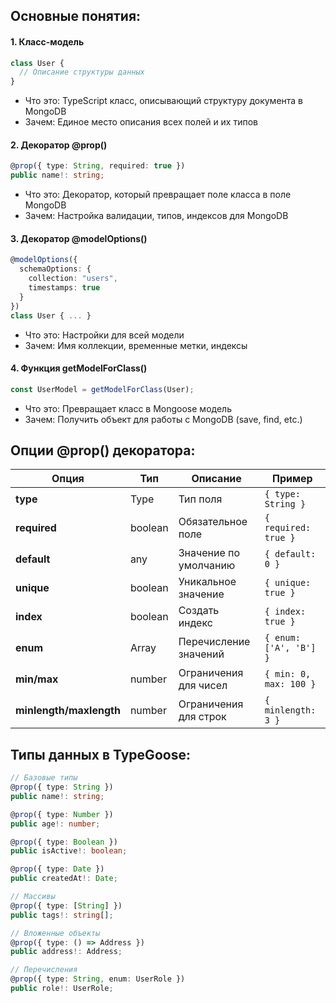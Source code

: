 ## Основные понятия:

#### 1. Класс-модель

```typescript
class User {
  // Описание структуры данных
}
```

- Что это: TypeScript класс, описывающий структуру документа в MongoDB
- Зачем: Единое место описания всех полей и их типов
#### 2. Декоратор @prop()

```typescript
@prop({ type: String, required: true })
public name!: string;
```

- Что это: Декоратор, который превращает поле класса в поле MongoDB
- Зачем: Настройка валидации, типов, индексов для MongoDB

#### 3. Декоратор @modelOptions()

```typescript
@modelOptions({
  schemaOptions: {
    collection: "users",
    timestamps: true
  }
})
class User { ... }
```

- Что это: Настройки для всей модели
- Зачем: Имя коллекции, временные метки, индексы

#### 4. Функция getModelForClass()

``` typescript
const UserModel = getModelForClass(User);
```

- Что это: Превращает класс в Mongoose модель
- Зачем: Получить объект для работы с MongoDB (save, find, etc.)

## Опции @prop() декоратора:

| Опция                   | Тип     | Описание              | Пример                 |
| ----------------------- | ------- | --------------------- | ---------------------- |
| **type**                | Type    | Тип поля              | `{ type: String }`     |
| **required**            | boolean | Обязательное поле     | `{ required: true }`   |
| **default**             | any     | Значение по умолчанию | `{ default: 0 }`       |
| **unique**              | boolean | Уникальное значение   | `{ unique: true }`     |
| **index**               | boolean | Создать индекс        | `{ index: true }`      |
| **enum**                | Array   | Перечисление значений | `{ enum: ['A', 'B'] }` |
| **min/max**             | number  | Ограничения для чисел | `{ min: 0, max: 100 }` |
| **minlength/maxlength** | number  | Ограничения для строк | `{ minlength: 3 }`     |

## Типы данных в TypeGoose:

``` typescript
// Базовые типы
@prop({ type: String })
public name!: string;

@prop({ type: Number })
public age!: number;

@prop({ type: Boolean })
public isActive!: boolean;

@prop({ type: Date })
public createdAt!: Date;

// Массивы
@prop({ type: [String] })
public tags!: string[];

// Вложенные объекты
@prop({ type: () => Address })
public address!: Address;

// Перечисления
@prop({ type: String, enum: UserRole })
public role!: UserRole;
```

